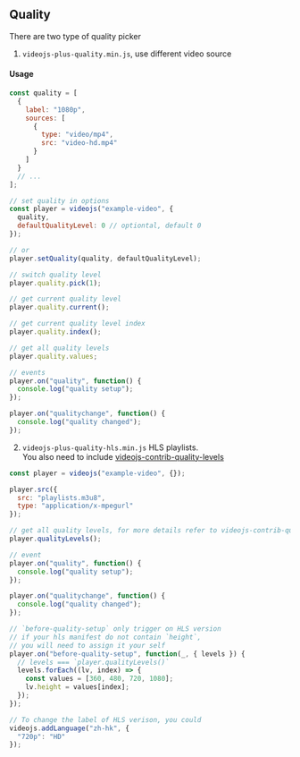 ## Quality

There are two type of quality picker

1. `videojs-plus-quality.min.js`, use different video source

#### Usage

```js
const quality = [
  {
    label: "1080p",
    sources: [
      {
        type: "video/mp4",
        src: "video-hd.mp4"
      }
    ]
  }
  // ...
];

// set quality in options
const player = videojs("example-video", {
  quality,
  defaultQualityLevel: 0 // optiontal, default 0
});

// or
player.setQuality(quality, defaultQualityLevel);

// switch quality level
player.quality.pick(1);

// get current quality level
player.quality.current();

// get current quality level index
player.quality.index();

// get all quality levels
player.quality.values;

// events
player.on("quality", function() {
  console.log("quality setup");
});

player.on("qualitychange", function() {
  console.log("quality changed");
});
```

2. `videojs-plus-quality-hls.min.js` HLS playlists. <br>
   You also need to include [videojs-contrib-quality-levels](https://github.com/videojs/videojs-contrib-quality-levels)

```js
const player = videojs("example-video", {});

player.src({
  src: "playlists.m3u8",
  type: "application/x-mpegurl"
});

// get all quality levels, for more details refer to videojs-contrib-quality-levels
player.qualityLevels();

// event
player.on("quality", function() {
  console.log("quality setup");
});

player.on("qualitychange", function() {
  console.log("quality changed");
});

// `before-quality-setup` only trigger on HLS version
// if your hls manifest do not contain `height`,
// you will need to assign it your self
player.on("before-quality-setup", function(_, { levels }) {
  // levels === `player.qualityLevels()`
  levels.forEach((lv, index) => {
    const values = [360, 480, 720, 1080];
    lv.height = values[index];
  });
});

// To change the label of HLS verison, you could
videojs.addLanguage("zh-hk", {
  "720p": "HD"
});
```

